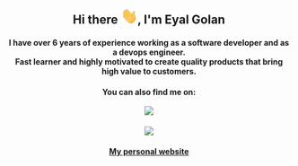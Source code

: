 <html>
<h2 align="center">Hi there <img src="https://raw.githubusercontent.com/ABSphreak/ABSphreak/master/gifs/Hi.gif" width="30px">, I'm Eyal Golan</h2>
<h4 align="center">
I have over 6 years of experience working as a software developer and as a devops engineer. 
</br>
Fast learner and highly motivated to create quality products that bring high value to customers. 
</h4>
<h4 align="center">You can also find me on:
</br>
</br>
<a href="https://www.linkedin.com/in/eyalgol/" target="_blank"><img src="https://img.shields.io/badge/-LinkedIn-0077B5?style=for-the-badge&logo=Linkedin&logoColor=white"/></a>
</br>
</br>
<a href="https://stackoverflow.com/users/3980558/eyal-golan#_=_" target="_blank"><img src="https://stackexchange.com/users/flair/4944836.png"/></a>
</br>
</br>
<a href="https://eyalgolan.github.io/">My personal website</a>
</html>
</h4>
